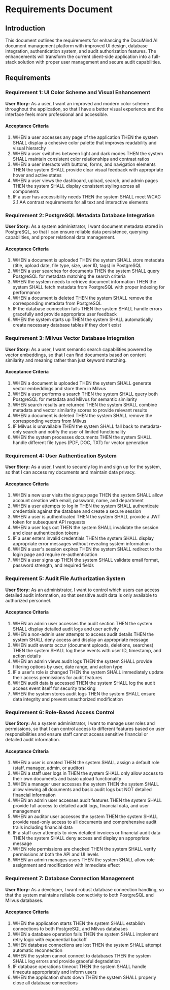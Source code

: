 # Requirements Document

## Introduction

This document outlines the requirements for enhancing the DocuMind AI document management platform with improved UI design, database integration, authentication system, and audit authorization features. The enhancements will transform the current client-side application into a full-stack solution with proper user management and secure audit capabilities.

## Requirements

### Requirement 1: UI Color Scheme and Visual Enhancement

**User Story:** As a user, I want an improved and modern color scheme throughout the application, so that I have a better visual experience and the interface feels more professional and accessible.

#### Acceptance Criteria

1. WHEN a user accesses any page of the application THEN the system SHALL display a cohesive color palette that improves readability and visual hierarchy
2. WHEN a user switches between light and dark modes THEN the system SHALL maintain consistent color relationships and contrast ratios
3. WHEN a user interacts with buttons, forms, and navigation elements THEN the system SHALL provide clear visual feedback with appropriate hover and active states
4. WHEN a user views the dashboard, upload, search, and admin pages THEN the system SHALL display consistent styling across all components
5. IF a user has accessibility needs THEN the system SHALL meet WCAG 2.1 AA contrast requirements for all text and interactive elements

### Requirement 2: PostgreSQL Metadata Database Integration

**User Story:** As a system administrator, I want document metadata stored in PostgreSQL, so that I can ensure reliable data persistence, querying capabilities, and proper relational data management.

#### Acceptance Criteria

1. WHEN a document is uploaded THEN the system SHALL store metadata (title, upload date, file type, size, user ID, tags) in PostgreSQL
2. WHEN a user searches for documents THEN the system SHALL query PostgreSQL for metadata matching the search criteria
3. WHEN the system needs to retrieve document information THEN the system SHALL fetch metadata from PostgreSQL with proper indexing for performance
4. WHEN a document is deleted THEN the system SHALL remove the corresponding metadata from PostgreSQL
5. IF the database connection fails THEN the system SHALL handle errors gracefully and provide appropriate user feedback
6. WHEN the system starts up THEN the system SHALL automatically create necessary database tables if they don't exist

### Requirement 3: Milvus Vector Database Integration

**User Story:** As a user, I want semantic search capabilities powered by vector embeddings, so that I can find documents based on content similarity and meaning rather than just keyword matching.

#### Acceptance Criteria

1. WHEN a document is uploaded THEN the system SHALL generate vector embeddings and store them in Milvus
2. WHEN a user performs a search THEN the system SHALL query both PostgreSQL for metadata and Milvus for semantic similarity
3. WHEN search results are returned THEN the system SHALL combine metadata and vector similarity scores to provide relevant results
4. WHEN a document is deleted THEN the system SHALL remove the corresponding vectors from Milvus
5. IF Milvus is unavailable THEN the system SHALL fall back to metadata-only search and notify the user of limited functionality
6. WHEN the system processes documents THEN the system SHALL handle different file types (PDF, DOC, TXT) for vector generation

### Requirement 4: User Authentication System

**User Story:** As a user, I want to securely log in and sign up for the system, so that I can access my documents and maintain data privacy.

#### Acceptance Criteria

1. WHEN a new user visits the signup page THEN the system SHALL allow account creation with email, password, name, and department
2. WHEN a user attempts to log in THEN the system SHALL authenticate credentials against the database and create a secure session
3. WHEN a user is authenticated THEN the system SHALL provide a JWT token for subsequent API requests
4. WHEN a user logs out THEN the system SHALL invalidate the session and clear authentication tokens
5. IF a user enters invalid credentials THEN the system SHALL display appropriate error messages without revealing system information
6. WHEN a user's session expires THEN the system SHALL redirect to the login page and require re-authentication
7. WHEN a user signs up THEN the system SHALL validate email format, password strength, and required fields

### Requirement 5: Audit File Authorization System

**User Story:** As an administrator, I want to control which users can access detailed audit information, so that sensitive audit data is only available to authorized personnel.

#### Acceptance Criteria

1. WHEN an admin user accesses the audit section THEN the system SHALL display detailed audit logs and user activity
2. WHEN a non-admin user attempts to access audit details THEN the system SHALL deny access and display an appropriate message
3. WHEN audit events occur (document uploads, deletions, searches) THEN the system SHALL log these events with user ID, timestamp, and action details
4. WHEN an admin views audit logs THEN the system SHALL provide filtering options by user, date range, and action type
5. IF a user's role is changed THEN the system SHALL immediately update their access permissions for audit features
6. WHEN audit data is accessed THEN the system SHALL log the audit access event itself for security tracking
7. WHEN the system stores audit logs THEN the system SHALL ensure data integrity and prevent unauthorized modification

### Requirement 6: Role-Based Access Control

**User Story:** As a system administrator, I want to manage user roles and permissions, so that I can control access to different features based on user responsibilities and ensure staff cannot access sensitive financial or detailed audit information.

#### Acceptance Criteria

1. WHEN a user is created THEN the system SHALL assign a default role (staff, manager, admin, or auditor)
2. WHEN a staff user logs in THEN the system SHALL only allow access to their own documents and basic upload functionality
3. WHEN a manager user accesses the system THEN the system SHALL allow viewing all documents and basic audit logs but NOT detailed financial information
4. WHEN an admin user accesses audit features THEN the system SHALL provide full access to detailed audit logs, financial data, and user management
5. WHEN an auditor user accesses the system THEN the system SHALL provide read-only access to all documents and comprehensive audit trails including financial data
6. IF a staff user attempts to view detailed invoices or financial audit data THEN the system SHALL deny access and display an appropriate message
7. WHEN role permissions are checked THEN the system SHALL verify permissions at both the API and UI levels
8. WHEN an admin manages users THEN the system SHALL allow role assignment and modification with immediate effect

### Requirement 7: Database Connection Management

**User Story:** As a developer, I want robust database connection handling, so that the system maintains reliable connectivity to both PostgreSQL and Milvus databases.

#### Acceptance Criteria

1. WHEN the application starts THEN the system SHALL establish connections to both PostgreSQL and Milvus databases
2. WHEN a database operation fails THEN the system SHALL implement retry logic with exponential backoff
3. WHEN database connections are lost THEN the system SHALL attempt automatic reconnection
4. WHEN the system cannot connect to databases THEN the system SHALL log errors and provide graceful degradation
5. IF database operations timeout THEN the system SHALL handle timeouts appropriately and inform users
6. WHEN the application shuts down THEN the system SHALL properly close all database connections